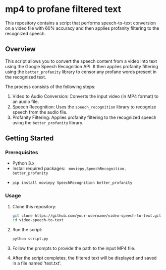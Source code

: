 # mp4 to profane filtered text 

This repository contains a script that performs speech-to-text conversion on a video file with 60% accuracy and then applies profanity filtering to the recognized speech.

## Overview

This script allows you to convert the speech content from a video into text using the Google Speech Recognition API. It then applies profanity filtering using the `better_profanity` library to censor any profane words present in the recognized text.

The process consists of the following steps:
1. Video to Audio Conversion: Converts the input video (in MP4 format) to an audio file.
2. Speech Recognition: Uses the `speech_recognition` library to recognize speech from the audio file.
3. Profanity Filtering: Applies profanity filtering to the recognized speech using the `better_profanity` library.

## Getting Started

### Prerequisites

- Python 3.x
- Install required packages: ` moviepy,SpeechRecognition, better_profanity`
- ```bash
  pip install moviepy SpeechRecognition better_profanity

### Usage

1. Clone this repository:

   ```bash
   git clone https://github.com/your-username/video-speech-to-text.git
   cd video-speech-to-text
   
1. Run the script:
    ```bash
   python script.py

2. Follow the prompts to provide the path to the input MP4 file.

3. After the script completes, the filtered text will be displayed and saved in a file named 'text.txt'.

